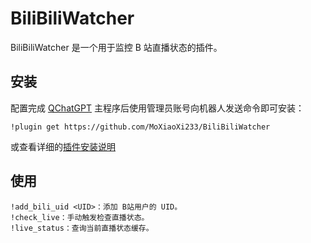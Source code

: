 # BiliBiliWatcher

BiliBiliWatcher 是一个用于监控 B 站直播状态的插件。

## 安装

配置完成 [QChatGPT](https://github.com/RockChinQ/QChatGPT) 主程序后使用管理员账号向机器人发送命令即可安装：

```
!plugin get https://github.com/MoXiaoXi233/BiliBiliWatcher
```
或查看详细的[插件安装说明](https://github.com/RockChinQ/QChatGPT/wiki/5-%E6%8F%92%E4%BB%B6%E4%BD%BF%E7%94%A8)

## 使用
```
!add_bili_uid <UID>：添加 B站用户的 UID。
!check_live：手动触发检查直播状态。
!live_status：查询当前直播状态缓存。
```